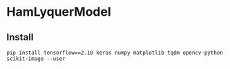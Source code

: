 # HamLyquerModel

## Install
```
pip install tensorflow==2.10 keras numpy matplotlib tqdm opencv-python scikit-image --user
```